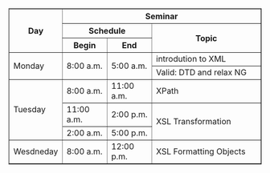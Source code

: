 <!DOCTYPE html>
<html>
   <head>
  <title>Snearkers</title>
  <meta charset="utf-8">
  <link href="style.css" rel="stylesheet"/>
   </head>
   <body>
      <table width="400" heigth="200" border="1">
         <tr align="center">
            <th rowspan="3" >Day</th>
            <th colspan="3">Seminar</th>
         </tr>
         <tr align="center">
            <th colspan="2">Schedule</th>
            <th width="200" rowspan="2">Topic</th>
         </tr>
         <tr>
            <th>Begin</th>
            <th>End</th>
         </tr>
         <tr>
            <td rowspan="2">Monday</td>
            <td rowspan="2">8:00 a.m.</td>
            <td rowspan="2">5:00 a.m.</td>
            <td>introdution to XML</td>
         </tr>
         <tr>
            <td>Valid: DTD and relax NG</td>
         </tr>
         <tr>
            <td rowspan="4">Tuesday</td>
            <td>8:00 a.m.</td>
            <td>11:00 a.m.</td>
            <td rowspan="2">XPath</td>
         </tr>
         <tr>
            <td rowspan="2">11:00 a.m.</td>
            <td rowspan="2">2:00 p.m.</td>
         </tr>
         <tr>
            <td rowspan="2">XSL Transformation</td>
         </tr>
         <tr>
            <td>2:00 a.m.</td>
            <td>5:00 p.m.</td>
         </tr>
         <tr>
            <td>Wesdneday</td>
            <td>8:00 a.m.</td>
            <td>12:00 p.m.</td>
            <td>XSL Formatting Objects</td>
         </tr>
      </table>
   </body>
   </head>
</html>
